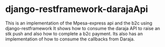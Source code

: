 # django-restframework-darajaApi 
This is an implementation of the Mpesa-express api and the b2c using django-restframework 
It shows how to consume the daraja API to raise an stk push and also how to complete a b2c payment. Its also has an implementation of how to consume the callbacks from Daraja.
